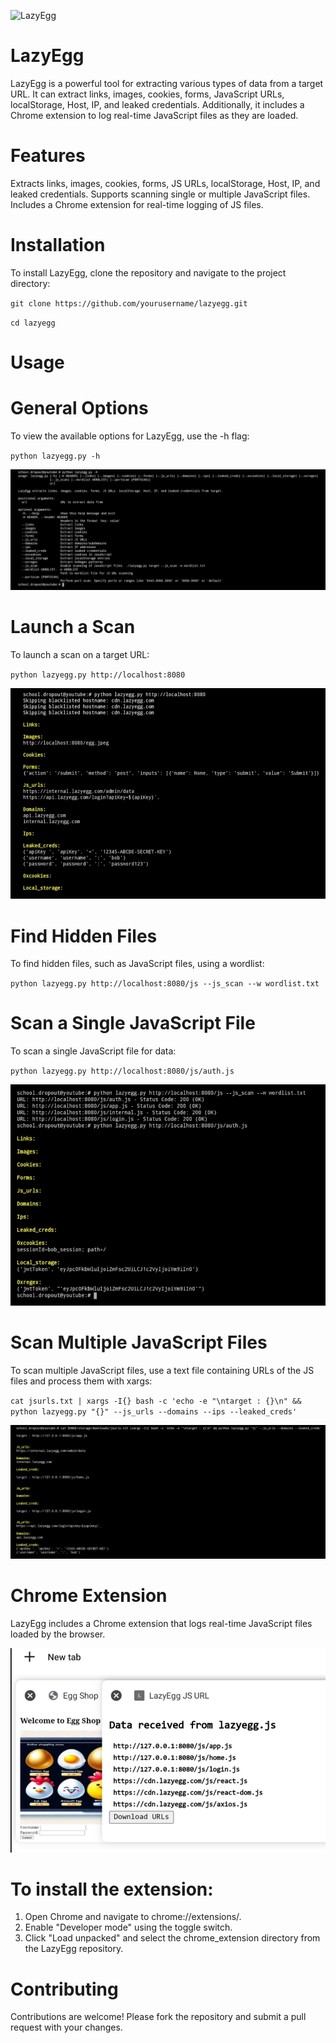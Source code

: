 ![LazyEgg](https://miro.medium.com/v2/resize:fit:1400/format:webp/1*XGpY9xrxO-u8UanwHUBFUw.jpeg)

# LazyEgg
LazyEgg is a powerful tool for extracting various types of data from a target URL. It can extract links, images, cookies, forms, JavaScript URLs, localStorage, Host, IP, and leaked credentials. Additionally, it includes a Chrome extension to log real-time JavaScript files as they are loaded.

# Features
Extracts links, images, cookies, forms, JS URLs, localStorage, Host, IP, and leaked credentials.
Supports scanning single or multiple JavaScript files.
Includes a Chrome extension for real-time logging of JS files.

# Installation
To install LazyEgg, clone the repository and navigate to the project directory:

``git clone https://github.com/yourusername/lazyegg.git``

``cd lazyegg``

# Usage
# General Options
To view the available options for LazyEgg, use the -h flag:

``python lazyegg.py -h``

![](le-01.jpg)


# Launch a Scan
To launch a scan on a target URL:

``python lazyegg.py http://localhost:8080``

![](le-02.jpg)

# Find Hidden Files
To find hidden files, such as JavaScript files, using a wordlist:

``python lazyegg.py http://localhost:8080/js --js_scan --w wordlist.txt``

# Scan a Single JavaScript File
To scan a single JavaScript file for data:

``python lazyegg.py http://localhost:8080/js/auth.js``

![](le-03.jpg)

# Scan Multiple JavaScript Files
To scan multiple JavaScript files, use a text file containing URLs of the JS files and process them with xargs:

``cat jsurls.txt | xargs -I{} bash -c 'echo -e "\ntarget : {}\n" && python lazyegg.py "{}" --js_urls --domains --ips --leaked_creds'``

![](le-05.jpg)


# Chrome Extension
LazyEgg includes a Chrome extension that logs real-time JavaScript files loaded by the browser. 

![](le-04.jpg)

# To install the extension:

1. Open Chrome and navigate to chrome://extensions/.
2. Enable "Developer mode" using the toggle switch.
3. Click "Load unpacked" and select the chrome_extension directory from the LazyEgg repository.

# Contributing
Contributions are welcome! Please fork the repository and submit a pull request with your changes.
